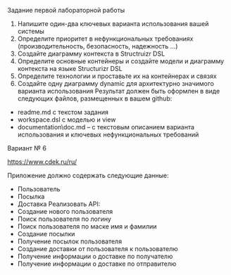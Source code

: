 Задание первой лабораторной работы
1. Напишите один-два ключевых варианта использования вашей системы
2. Определите приоритет в нефункциональных требованиях (производительность, 
безопасность, надежность …)
3. Создайте диаграмму контекста в Structruizr DSL
4. Определите основные контейнеры и создайте модели и диаграмму контекста
на языке Structurizr DSL
5. Определите технологии и проставьте их на контейнерах и связях
6. Создайте одну диаграмму dynamic для архитектурно значимого варианта 
использования
Результат должен быть оформлен в виде следующих файлов, размещенных в вашем 
github:
- readme.md с текстом задания
- workspace.dsl с моделью и view
- documentation\doc.md – с текстовым описанием варианта использования 
и ключевых нефункциональных требований

Вариант № 6

https://www.cdek.ru/ru/

Приложение должно содержать следующие данные:
- Пользователь
- Посылка
- Доставка
Реализовать API:
- Создание нового пользователя
- Поиск пользователя по логину
- Поиск пользователя по маске имя и фамилии
- Создание посылки
- Получение посылок пользователя
- Создание доставки от пользователя к пользователю
- Получение информации о доставке по получателю
- Получение информации о доставке по отправителю